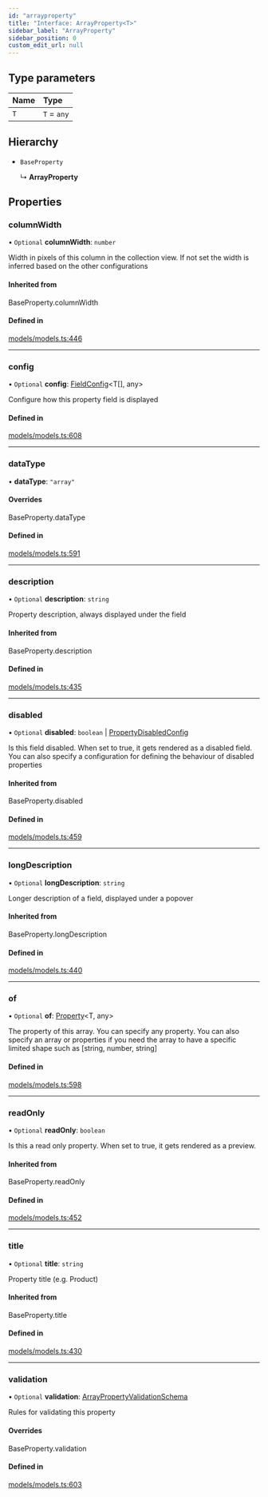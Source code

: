 ```yaml
---
id: "arrayproperty"
title: "Interface: ArrayProperty<T>"
sidebar_label: "ArrayProperty"
sidebar_position: 0
custom_edit_url: null
---
```


## Type parameters

| Name | Type |
| :------ | :------ |
| `T` | `T` = `any` |

## Hierarchy

- `BaseProperty`

  ↳ **ArrayProperty**

## Properties

### columnWidth

• `Optional` **columnWidth**: `number`

Width in pixels of this column in the collection view. If not set
the width is inferred based on the other configurations

#### Inherited from

BaseProperty.columnWidth

#### Defined in

[models/models.ts:446](https://github.com/Camberi/firecms/blob/42dd384/src/models/models.ts#L446)

___

### config

• `Optional` **config**: [FieldConfig](fieldconfig.md)<T[], any\>

Configure how this property field is displayed

#### Defined in

[models/models.ts:608](https://github.com/Camberi/firecms/blob/42dd384/src/models/models.ts#L608)

___

### dataType

• **dataType**: ``"array"``

#### Overrides

BaseProperty.dataType

#### Defined in

[models/models.ts:591](https://github.com/Camberi/firecms/blob/42dd384/src/models/models.ts#L591)

___

### description

• `Optional` **description**: `string`

Property description, always displayed under the field

#### Inherited from

BaseProperty.description

#### Defined in

[models/models.ts:435](https://github.com/Camberi/firecms/blob/42dd384/src/models/models.ts#L435)

___

### disabled

• `Optional` **disabled**: `boolean` \| [PropertyDisabledConfig](../types/propertydisabledconfig.md)

Is this field disabled. When set to true, it gets rendered as a
disabled field. You can also specify a configuration for defining the
behaviour of disabled properties

#### Inherited from

BaseProperty.disabled

#### Defined in

[models/models.ts:459](https://github.com/Camberi/firecms/blob/42dd384/src/models/models.ts#L459)

___

### longDescription

• `Optional` **longDescription**: `string`

Longer description of a field, displayed under a popover

#### Inherited from

BaseProperty.longDescription

#### Defined in

[models/models.ts:440](https://github.com/Camberi/firecms/blob/42dd384/src/models/models.ts#L440)

___

### of

• `Optional` **of**: [Property](../types/property.md)<T, any\>

The property of this array. You can specify any property.
You can also specify an array or properties if you need the array to have
a specific limited shape such as [string, number, string]

#### Defined in

[models/models.ts:598](https://github.com/Camberi/firecms/blob/42dd384/src/models/models.ts#L598)

___

### readOnly

• `Optional` **readOnly**: `boolean`

Is this a read only property. When set to true, it gets rendered as a
preview.

#### Inherited from

BaseProperty.readOnly

#### Defined in

[models/models.ts:452](https://github.com/Camberi/firecms/blob/42dd384/src/models/models.ts#L452)

___

### title

• `Optional` **title**: `string`

Property title (e.g. Product)

#### Inherited from

BaseProperty.title

#### Defined in

[models/models.ts:430](https://github.com/Camberi/firecms/blob/42dd384/src/models/models.ts#L430)

___

### validation

• `Optional` **validation**: [ArrayPropertyValidationSchema](arraypropertyvalidationschema.md)

Rules for validating this property

#### Overrides

BaseProperty.validation

#### Defined in

[models/models.ts:603](https://github.com/Camberi/firecms/blob/42dd384/src/models/models.ts#L603)
